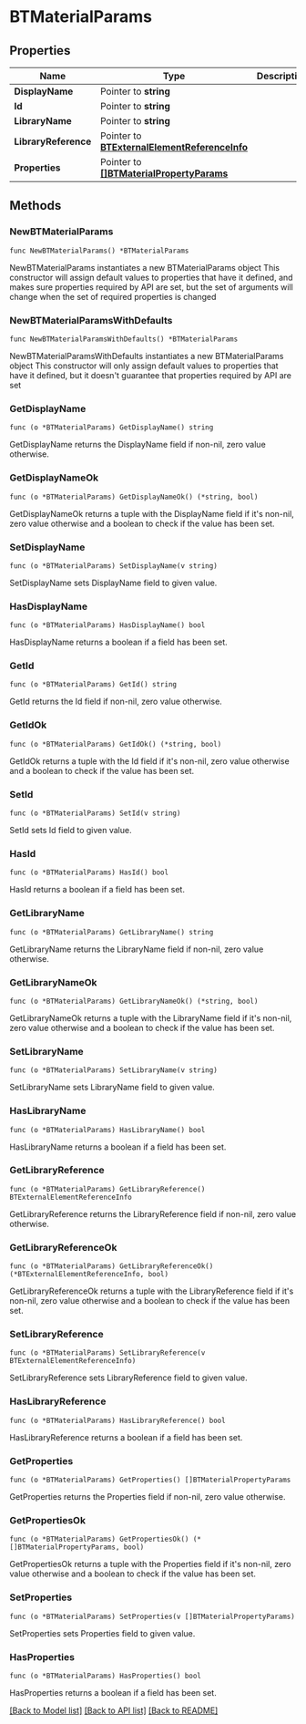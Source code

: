 # BTMaterialParams

## Properties

Name | Type | Description | Notes
------------ | ------------- | ------------- | -------------
**DisplayName** | Pointer to **string** |  | [optional] 
**Id** | Pointer to **string** |  | [optional] 
**LibraryName** | Pointer to **string** |  | [optional] 
**LibraryReference** | Pointer to [**BTExternalElementReferenceInfo**](BTExternalElementReferenceInfo.md) |  | [optional] 
**Properties** | Pointer to [**[]BTMaterialPropertyParams**](BTMaterialPropertyParams.md) |  | [optional] 

## Methods

### NewBTMaterialParams

`func NewBTMaterialParams() *BTMaterialParams`

NewBTMaterialParams instantiates a new BTMaterialParams object
This constructor will assign default values to properties that have it defined,
and makes sure properties required by API are set, but the set of arguments
will change when the set of required properties is changed

### NewBTMaterialParamsWithDefaults

`func NewBTMaterialParamsWithDefaults() *BTMaterialParams`

NewBTMaterialParamsWithDefaults instantiates a new BTMaterialParams object
This constructor will only assign default values to properties that have it defined,
but it doesn't guarantee that properties required by API are set

### GetDisplayName

`func (o *BTMaterialParams) GetDisplayName() string`

GetDisplayName returns the DisplayName field if non-nil, zero value otherwise.

### GetDisplayNameOk

`func (o *BTMaterialParams) GetDisplayNameOk() (*string, bool)`

GetDisplayNameOk returns a tuple with the DisplayName field if it's non-nil, zero value otherwise
and a boolean to check if the value has been set.

### SetDisplayName

`func (o *BTMaterialParams) SetDisplayName(v string)`

SetDisplayName sets DisplayName field to given value.

### HasDisplayName

`func (o *BTMaterialParams) HasDisplayName() bool`

HasDisplayName returns a boolean if a field has been set.

### GetId

`func (o *BTMaterialParams) GetId() string`

GetId returns the Id field if non-nil, zero value otherwise.

### GetIdOk

`func (o *BTMaterialParams) GetIdOk() (*string, bool)`

GetIdOk returns a tuple with the Id field if it's non-nil, zero value otherwise
and a boolean to check if the value has been set.

### SetId

`func (o *BTMaterialParams) SetId(v string)`

SetId sets Id field to given value.

### HasId

`func (o *BTMaterialParams) HasId() bool`

HasId returns a boolean if a field has been set.

### GetLibraryName

`func (o *BTMaterialParams) GetLibraryName() string`

GetLibraryName returns the LibraryName field if non-nil, zero value otherwise.

### GetLibraryNameOk

`func (o *BTMaterialParams) GetLibraryNameOk() (*string, bool)`

GetLibraryNameOk returns a tuple with the LibraryName field if it's non-nil, zero value otherwise
and a boolean to check if the value has been set.

### SetLibraryName

`func (o *BTMaterialParams) SetLibraryName(v string)`

SetLibraryName sets LibraryName field to given value.

### HasLibraryName

`func (o *BTMaterialParams) HasLibraryName() bool`

HasLibraryName returns a boolean if a field has been set.

### GetLibraryReference

`func (o *BTMaterialParams) GetLibraryReference() BTExternalElementReferenceInfo`

GetLibraryReference returns the LibraryReference field if non-nil, zero value otherwise.

### GetLibraryReferenceOk

`func (o *BTMaterialParams) GetLibraryReferenceOk() (*BTExternalElementReferenceInfo, bool)`

GetLibraryReferenceOk returns a tuple with the LibraryReference field if it's non-nil, zero value otherwise
and a boolean to check if the value has been set.

### SetLibraryReference

`func (o *BTMaterialParams) SetLibraryReference(v BTExternalElementReferenceInfo)`

SetLibraryReference sets LibraryReference field to given value.

### HasLibraryReference

`func (o *BTMaterialParams) HasLibraryReference() bool`

HasLibraryReference returns a boolean if a field has been set.

### GetProperties

`func (o *BTMaterialParams) GetProperties() []BTMaterialPropertyParams`

GetProperties returns the Properties field if non-nil, zero value otherwise.

### GetPropertiesOk

`func (o *BTMaterialParams) GetPropertiesOk() (*[]BTMaterialPropertyParams, bool)`

GetPropertiesOk returns a tuple with the Properties field if it's non-nil, zero value otherwise
and a boolean to check if the value has been set.

### SetProperties

`func (o *BTMaterialParams) SetProperties(v []BTMaterialPropertyParams)`

SetProperties sets Properties field to given value.

### HasProperties

`func (o *BTMaterialParams) HasProperties() bool`

HasProperties returns a boolean if a field has been set.


[[Back to Model list]](../README.md#documentation-for-models) [[Back to API list]](../README.md#documentation-for-api-endpoints) [[Back to README]](../README.md)


